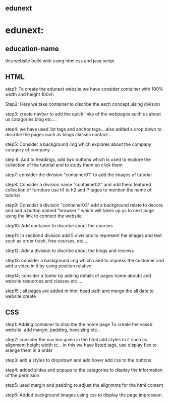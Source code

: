 ## edunext

# edunext:

## education-name
 this website  build with using html css and java script


 ## HTML
step1: To create the edunext  website we have consider container with 100% width and height 100vh

Step2: Here we take container to discribe the each concept uising division 

step3: create navbar to add the quick links of the webpages such us about us catagories blog etc....

step4: we have used list tags and anchor tags....also added a drop down to discribe the pages such as blogs classes contact...

step5: Consider a background img which explores about the company catagory of company 

step 6: Add to headings, add two buttons which is used to explore the collection of the tutorial and to study them  on click them

step7: consider the division "container01" to add the images of tutorial 

step8: Consider a division name "container02" and add them featured collection of furniture use h1 to h2 and P tages to mention the name of tutorial 

step9: Consider a division "container03" add a background relate to decore and add a button named "browser " which will takes up us to next page using the link to connect the website

step10: Add container to discribe about the courses

step11: In section4 division add 5 divisions to represent the images and text such as order track, free courses, etc....

step12: Add a division to discribe about the blogs  and reviews 

step13: consider a background img which used to impress the customer and add a video in it by using position relative 

step14; consider a footer by adding details of pages  home aboubt and website resuorces and classes etc....

step15 ; all pages are added in html head path and merge the all date to website create




## CSS
 
step1: Adding container to discribe the home page To create the vaseb website. add margin, padding, boxsizing etc...

step2: consider the nav bar given in the html add styles to it such as alignment height width tc... in this we have listed tags, use display flex to arange them in a order 

step3: add a styles to dropdown and add hover add css to the buttons 

step4: added slides and popups to the catagories to display the information of the permision 

step5: used margin and padding to adjust the alignmnts for the html content 

step6: Added background images using css to display the page impression.
